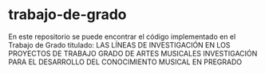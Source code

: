 # trabajo-de-grado
En este repositorio se puede encontrar el código implementado en el Trabajo de Grado titulado: LAS LÍNEAS DE INVESTIGACIÓN EN LOS PROYECTOS DE TRABAJO GRADO DE ARTES MUSICALES INVESTIGACIÓN PARA EL DESARROLLO DEL CONOCIMIENTO MUSICAL EN PREGRADO
